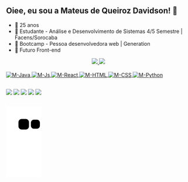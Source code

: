 ## Oiee, eu sou a Mateus de Queiroz Davidson! 👋

- 🔭 25 anos
- 🌱 Estudante - Análise e Desenvolvimento de Sistemas 4/5 Semestre | Facens/Sorocaba 
- 🧠 Bootcamp - Pessoa desenvolvedora web | Generation
- 🤔 Futuro Front-end

<div align="center">
  <a href="https://github.com/MQueirozD">
  <img height="140em" src="https://github-readme-stats.vercel.app/api?username=MQueirozD&show_icons=true&theme=dark&include_all_commits=true&count_private=true"/>
  <img height="140em" src="https://github-readme-stats.vercel.app/api/top-langs/?username=MQueirozD&layout=compact&langs_count=7&theme=dark"/>
</div>
<div style="display: inline_block"><br>
  <img align="center" alt="M-Java" height="40" width="40" src="https://user-images.githubusercontent.com/84162653/183265197-b74428f7-5f1d-40e7-9821-5b7b98a64cb8.png">
  <img align="center" alt="M-Js" height="40" width="40" src="https://user-images.githubusercontent.com/84162653/183265216-7a3d24f6-ac9e-459a-a27b-da31c80a512a.png">
  <img align="center" alt="M-React" height="40" width="40" src="https://user-images.githubusercontent.com/84162653/183265227-0cc8bf69-bd44-4f1f-8b34-04d814aba076.png">
  <img align="center" alt="M-HTML" height="40" width="40" src="https://user-images.githubusercontent.com/84162653/183265243-e6c05153-fe7c-42b9-8195-0add6e4f8dd2.png">
  <img align="center" alt="M-CSS" height="40" width="40" src="https://user-images.githubusercontent.com/84162653/183265251-36a509b7-0637-4577-96b2-4cba5b4cbaf5.png">
  <img align="center" alt="M-Python" height="40" width="40" src="https://user-images.githubusercontent.com/84162653/183265177-8c1a33a7-c73e-4855-adef-6ae5929ba401.png">
 
</div>
  
  ##
 
<div> 
    <a href="https://www.instagram.com/m_queirozz/" target="_blank"><img src="https://img.shields.io/badge/-Instagram-%23E4405F?style=for-the-badge&logo=instagram&logoColor=white" target="_blank"></a>
 	<a href="https://www.twitch.tv/mateus_sem_h" target="_blank"><img src="https://img.shields.io/badge/Twitch-9146FF?style=for-the-badge&logo=twitch&logoColor=white" target="_blank"></a>
  <a href = "mailto:contatorafaballerini@gmail.com"><img src="https://img.shields.io/badge/-Gmail-%23333?style=for-the-badge&logo=gmail&logoColor=white" target="_blank"></a>
  <a href="https://www.linkedin.com/in/mateus-queiroz-davidson96/" target="_blank"><img src="https://img.shields.io/badge/-LinkedIn-%230077B5?style=for-the-badge&logo=linkedin&logoColor=white" target="_blank"></a> 
  <a href="https://www.behance.net/mateusqd" target="_blank"><img src="https://img.shields.io/badge/-Behance-blue?style=for-the-badge&logo=behance&logoColor=white" target="_blank"></a>

## 
  ![Snake animation](https://github.com/MQueirozD/MQueirozD/blob/output/github-contribution-grid-snake.svg)
 
</div>
